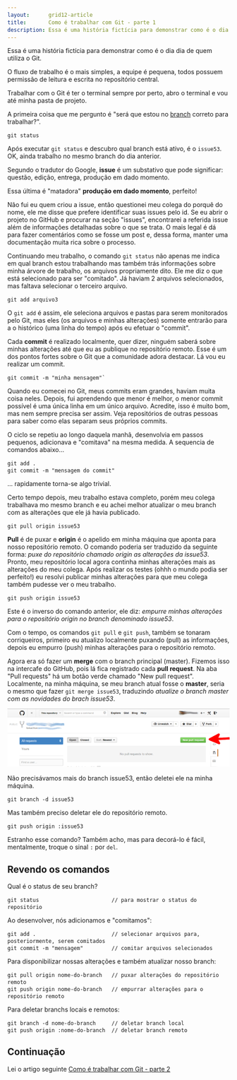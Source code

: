 ```yaml
---
layout:      grid12-article
title:       Como é trabalhar com Git - parte 1
description: Essa é uma história fictícia para demonstrar como é o dia dia de quem utiliza o Git
---
```


Essa é uma história fictícia para demonstrar como é o dia dia de quem utiliza o Git.

O fluxo de trabalho é o mais simples, a equipe é pequena, todos possuem permissão de leitura e escrita no repositório
central.

Trabalhar com o Git é ter o terminal sempre por perto, abro o terminal e vou até minha pasta de projeto.

A primeira coisa que me pergunto é "será que estou no [branch](/git/branchs/) correto para trabalhar?".

    git status

Após executar `git status` e descubro qual branch está ativo, é o `issue53`. OK, ainda trabalho no mesmo branch do dia
anterior.

Segundo o tradutor do Google, __issue__ é um substativo que pode significar: questão, edição, entrega, produção em
dado momento.

Essa última é "matadora" __produção em dado momento__, perfeito!

Não fui eu quem criou a issue, então questionei meu colega do porquê do nome, ele me disse que prefere identificar suas
issues pelo id. Se eu abrir o projeto no GitHub e procurar na seção "issues", encontrarei a referida issue além de 
informações detalhadas sobre o que se trata. O mais legal é dá para fazer comentários como se fosse um post e, dessa 
forma, manter uma documentação muita rica sobre o processo.

Continuando meu trabalho, o comando `git status` não apenas me indica em qual branch estou trabalhando mas também trás
informações sobre minha árvore de trabalho, os arquivos propriamente dito. Ele me diz o que está selecionado para ser
"comitado". Já haviam 2 arquivos selecionados, mas faltava selecionar o terceiro arquivo.

    git add arquivo3

O `git add` é assim, ele seleciona arquivos e pastas para serem monitorados pelo Git, mas eles (os arquivos e minhas
alterações) somente entrarão para a o histórico (uma linha do tempo) após eu efetuar o "commit". 

Cada __commit__ é realizado localmente, quer dizer, ninguém saberá sobre minhas alterações até que eu as publique no
repositório remoto. Esse é um dos pontos fortes sobre o Git que a comunidade adora destacar. Lá vou eu realizar um commit.

    git commit -m "minha mensagem"`

Quando eu comecei no Git, meus commits eram grandes,
haviam muita coisa neles. Depois, fui aprendendo que menor é melhor, o menor commit possível é uma única linha em um 
único arquivo. Acredite, isso é muito bom, mas nem sempre precisa ser assim. Veja repositórios de outras pessoas para
saber como elas separam seus próprios commits.

O ciclo se repetiu ao longo daquela manhã, desenvolvia em passos pequenos, adicionava e "comitava" na mesma medida. A 
sequencia de comandos abaixo...

    git add .
    git commit -m "mensagem do commit"

... rapidamente torna-se algo trivial.

Certo tempo depois, meu trabalho estava completo, porém meu colega trabalhava mo mesmo branch e eu achei melhor atualizar
o meu branch com as alterações que ele já havia publicado.

    git pull origin issue53

__Pull__ é de puxar e __origin__ é o apelido em minha máquina que aponta para nosso repositório remoto. O comando poderia ser
traduzido da seguinte forma: *puxe do repositório chamado origin as alterações da issue53*. Pronto, meu repositório local
agora continha minhas alterações mais as alterações do meu colega. Após realizar os testes (ohhh o mundo podia ser perfeito!)
eu resolvi publicar minhas alterações para que meu colega também pudesse ver o meu trabalho.

    git push origin issue53

Este é o inverso do comando anterior, ele diz: *empurre minhas alterações para o repositório origin no branch denominado issue53*.

Com o tempo, os comandos `git pull` e `git push`, também se tonaram corriqueiros, primeiro eu atualizo localmente 
puxando (pull) as informações, depois eu empurro (push) minhas alterações para o repositório remoto.

Agora era só fazer um __merge__ com o branch principal (master). Fizemos isso na intercafe do GitHub, pois lá fica
registrado cada __pull request__. Na aba "Pull requests" há um botão verde chamado "New pull request". Localmente, na minha
máquina, se meu branch atual fosse o __master__, seria o mesmo que fazer `git merge issue53`, traduzindo *atualize o branch
master com as novidades do brach issue53*.

![](../new-pull-request.png)

Não precisávamos mais do branch issue53, então deletei ele na minha máquina.

    git branch -d issue53

Mas também preciso deletar ele do repositório remoto.

    git push origin :issue53

Estranho esse comando? Também acho, mas para decorá-lo é fácil, mentalmente, troque o sinal `:` por `del`.


Revendo os comandos
---

Qual é o status de seu branch?

    git status                       // para mostrar o status do repositório

Ao desenvolver, nós adicionamos e "comitamos":

    git add .                        // selecionar arquivos para, posteriormente, serem comitados
    git commit -m "mensagem"         // comitar arquivos selecionados


Para disponibilizar nossas alterações e também atualizar nosso branch:

    git pull origin nome-do-branch   // puxar alterações do repositório remoto
    git push origin nome-do-branch   // empurrar alterações para o repositório remoto

Para deletar branchs locais e remotos:

    git branch -d nome-do-branch     // deletar branch local
    git push origin :nome-do-branch  // deletar branch remoto



Continuação
---

Lei o artigo seguinte [Como é trabalhar com Git - parte 2](/git/como-e-trabalhar-com-git-2/)